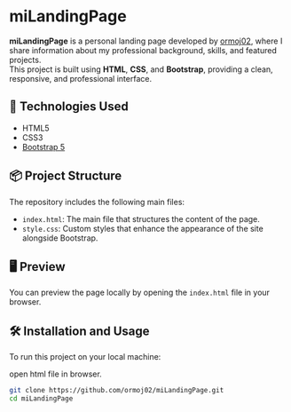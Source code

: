 # miLandingPage

**miLandingPage** is a personal landing page developed by [ormoj02](https://github.com/ormoj02), where I share information about my professional background, skills, and featured projects.  
This project is built using **HTML**, **CSS**, and **Bootstrap**, providing a clean, responsive, and professional interface.

## 🚀 Technologies Used

- HTML5  
- CSS3  
- [Bootstrap 5](https://getbootstrap.com)

## 📦 Project Structure

The repository includes the following main files:

- `index.html`: The main file that structures the content of the page.  
- `style.css`: Custom styles that enhance the appearance of the site alongside Bootstrap.

## 🖥️ Preview

You can preview the page locally by opening the `index.html` file in your browser.

## 🛠️ Installation and Usage

To run this project on your local machine:

open html file in browser.
```bash
git clone https://github.com/ormoj02/miLandingPage.git
cd miLandingPage
